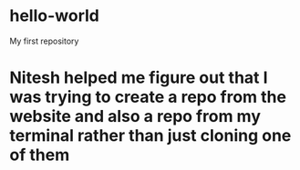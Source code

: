 # hello-world
My first repository

# Nitesh helped me figure out that I was trying to create a repo from the website and also a repo from my terminal rather than just cloning one of them
